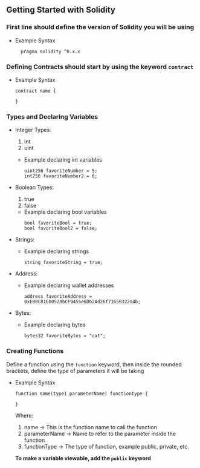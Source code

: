 ## Getting Started with Solidity

### First line should define the version of Solidity you will be using

- Example Syntax

  ```solidity
    pragma solidity ^0.x.x
  ```

### Defining Contracts should start by using the keyword `contract`

- Example Syntax

  ```solidity
  contract name {

  }
  ```

### Types and Declaring Variables

- Integer Types:

  1. int
  2. uint

  - Example declaring int variables

    ```solidity
    uint256 favoriteNumber = 5;
    int256 favoriteNumber2 = 6;
    ```

- Boolean Types:

  1. true
  2. false

  - Example declaring bool variables
    ```solidity
    bool favoriteBool = true;
    bool favoriteBool2 = false;
    ```

- Strings:

  - Example declaring strings
    ```solidity
    string favoriteString = true;
    ```

- Address:

  - Example declaring wallet addresses
    ```solidity
    address favoriteAddress = 0xEB0C816b0529bCF9455e6Db2Ad26f7165B322a4b;
    ```

- Bytes:

  - Example declaring bytes
    ```solidity
    bytes32 favoriteBytes = "cat";
    ```

### Creating Functions

Define a function using the `function` keyword, then inside the rounded brackets, define the type of parameters it will be taking

- Example Syntax

  ```solidity
  function name(type1 parameterName) functiontype {

  }
  ```

  Where:

  1. name -> This is the function name to call the function
  2. parameterName -> Name to refer to the parameter inside the function
  3. functionType -> The type of function, example public, private, etc.

  **To make a variable viewable, add the `public` keyword**
